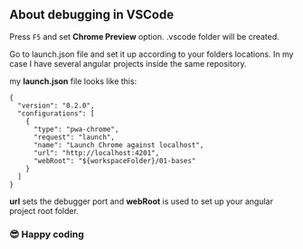 ## About debugging in VSCode

Press `F5` and set **Chrome Preview** option. .vscode folder will be created.

Go to launch.json file and set it up according to your folders locations. In my case I have several angular projects inside the same repository.

my **launch.json** file looks like this:

```
{
  "version": "0.2.0",
  "configurations": [
    {
      "type": "pwa-chrome",
      "request": "launch",
      "name": "Launch Chrome against localhost",
      "url": "http://localhost:4201",
      "webRoot": "${workspaceFolder}/01-bases"
    }
  ]
}
```
**url** sets the debugger port and **webRoot** is used to set up your angular project root folder.

### 😎 Happy coding